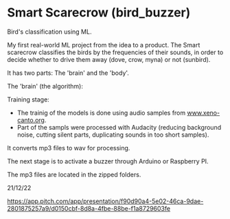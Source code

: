 # Smart Scarecrow (bird_buzzer)
Bird's classification using ML.

My first real-world ML project from the idea to a product.
The Smart scarecrow classifies the birds by the frequencies of their sounds, in order to decide whether to drive them away (dove, crow, myna) or not (sunbird).

It has two parts: The 'brain' and the 'body'.

The 'brain' (the algorithm):

Training stage: 

* The trainig of the models is done using audio samples from www.xeno-canto.org.
* Part of the sampls were processed with Audacity (reducing background noise, cutting silent parts, duplicating sounds in too short samples).

It converts mp3 files to wav for processing.



The next stage is to activate a buzzer through Arduino or Raspberry PI.

The mp3 files are located in the zipped folders.

21/12/22

https://app.pitch.com/app/presentation/f90d90a4-5e02-46ca-9dae-2801875257a9/d0150cbf-8d8a-4fbe-88be-f1a8729603fe
